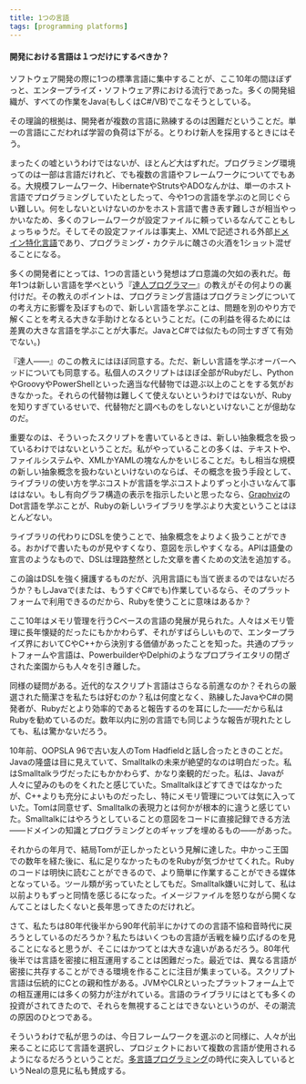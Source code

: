 ```yaml
---
title: 1つの言語
tags: [programming platforms]
---
```


#### 開発における言語は１つだけにするべきか？

ソフトウェア開発の際に1つの標準言語に集中することが、ここ10年の間ほぼずっと、エンタープライズ・ソフトウェア界における流行であった。多くの開発組織が、すべての作業をJava(もしくはC#/VB)でこなそうとしている。

その理論的根拠は、開発者が複数の言語に熟練するのは困難だということだ。単一の言語にこだわれば学習の負荷は下がる。とりわけ新人を採用するときにはそう。

まったくの嘘というわけではないが、ほとんど大はずれだ。プログラミング環境ってのは一部は言語だけれど、でも複数の言語やフレームワークについてでもある。大規模フレームワーク、HibernateやStrutsやADOなんかは、単一のホスト言語でプログラミングしていたとしたって、今や1つの言語を学ぶのと同じぐらい難しい。何をしないといけないのかをホスト言語で書き表す難しさが相当やっかいなため、多くのフレームワークが設定ファイルに頼っているなんてこともしょっちゅうだ。そしてその設定ファイルは事実上、XMLで記述される外部[ドメイン特化言語](/DomainSpecificLanguage)であり、プログラミング・カクテルに醜さの火酒を1ショット混ぜることになる。

多くの開発者にとっては、1つの言語という発想はプロ意識の欠如の表れだ。毎年1つは新しい言語を学べという『[達人プログラマー](http://www.pragmaticprogrammer.com/ppbook/index.shtml)』の教えがその何よりの裏付けだ。その教えのポイントは、プログラミング言語はプログラミングについての考え方に影響を及ぼすもので、新しい言語を学ぶことは、問題を別のやり方で解くことを考える大きな手助けとなるということだ。(この利益を得るためには差異の大きな言語を学ぶことが大事だ。JavaとC#では似たもの同士すぎて有効でない。)

『達人——』のこの教えにはほぼ同意する。ただ、新しい言語を学ぶオーバーヘッドについても同意する。私個人のスクリプトはほぼ全部がRubyだし、PythonやGroovyやPowerShellといった適当な代替物では遊ぶ以上のことをする気がおきなかった。それらの代替物は難しくて使えないというわけではないが、Rubyを知りすぎているせいで、代替物だと調べものをしないといけないことが億劫なのだ。

重要なのは、そういったスクリプトを書いているときは、新しい抽象概念を扱っているわけではないということだ。私がやっていることの多くは、テキストや、ファイルシステムや、XMLかYAMLの塊なんかをいじることだ。もし相当な規模の新しい抽象概念を扱わないといけないのならば、その概念を扱う手段として、ライブラリの使い方を学ぶコストが言語を学ぶコストよりずっと小さいなんて事ははない。もし有向グラフ構造の表示を指示したいと思ったなら、[Graphviz](http://www.graphviz.org/)のDot言語を学ぶことが、Rubyの新しいライブラリを学ぶより大変ということはほとんどない。

ライブラリの代わりにDSLを使うことで、抽象概念をよりよく扱うことができる。おかげで書いたものが見やすくなり、意図を示しやすくなる。APIは語彙の宣言のようなもので、DSLは理路整然とした文章を書くための文法を追加する。

この論はDSLを強く擁護するものだが、汎用言語にも当て嵌まるのではないだろうか？もしJavaで(または、もうすぐC#でも)作業しているなら、そのプラットフォームで利用できるのだから、Rubyを使うことに意味はあるか？

ここ10年はメモリ管理を行うCベースの言語の発展が見られた。人々はメモリ管理に長年懐疑的だったにもかかわらず、それがすばらしいもので、エンタープライズ界においてCやC++から決別する価値があったことを知った。共通のプラットフォームや言語は、PowerbuilderやDelphiのようなプロプライエタリの閉ざされた楽園からも人々を引き離した。

同様の疑問がある。近代的なスクリプト言語はさらなる前進なのか？それらの厳選された簡潔さを私たちは好むのか？私は何度となく、熟練したJavaやC#の開発者が、Rubyだとより効率的であると報告するのを耳にした——だから私はRubyを勧めているのだ。数年以内に別の言語でも同じような報告が現れたとしても、私は驚かないだろう。

10年前、OOPSLA 96で古い友人のTom Hadfieldと話し合ったときのことだ。Javaの隆盛は目に見えていて、Smalltalkの未来が絶望的なのは明白だった。私はSmalltalkラヴだったにもかかわらず、かなり楽観的だった。私は、Javaが人々に望みのものをくれたと感じていた。Smalltalkほどすてきではなかったが、C++よりも充分によいものだったし、特にメモリ管理については気に入っていた。Tomは同意せず、Smalltalkの表現力とは何かが根本的に違うと感じていた。Smalltalkにはやろうとしていることの意図をコードに直接記録できる方法——ドメインの知識とプログラミングとのギャップを埋めるもの——があった。

それからの年月で、結局Tomが正しかったという見解に達した。中かっこ王国での数年を経た後に、私に足りなかったものをRubyが気づかせてくれた。Rubyのコードは明快に読むことができるので、より簡単に作業することができる媒体となっている。ツール類が劣っていたとしてもだ。Smalltalk嫌いに対して、私は以前よりもずっと同情を感じるになった。イメージファイルを怒りながら開くなんてことはしたくないと長年思ってきたのだけれど。

さて、私たちは80年代後半から90年代前半にかけてのの言語不協和音時代に戻ろうとしているのだろうか？私たちはいくつもの言語が舌戦を繰り広げるのを見ることになると思うが、そこにはかつてとは大きな違いがあるだろう。80年代後半では言語を密接に相互運用することは困難だった。最近では、異なる言語が密接に共存することができる環境を作ることに注目が集まっている。スクリプト言語は伝統的にCとの親和性がある。JVMやCLRといったプラットフォーム上での相互運用には多くの努力が注がれている。言語のライブラリにはとても多くの投資がされてきたので、それらを無視することはできないというのが、その潮流の原因のひとつである。

そういうわけで私が思うのは、今日フレームワークを選ぶのと同様に、人々が出来ることに応じて言語を選択し、プロジェクトにおいて複数の言語が使用されるようになるだろうということだ。[多言語プログラミング](http://memeagora.blogspot.com/2006/12/polyglot-programming.html)の時代に突入しているというNealの意見に私も賛成する。
